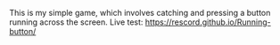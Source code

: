 This is my simple game, which involves catching and pressing a button running across the screen.
Live test: https://rescord.github.io/Running-button/
